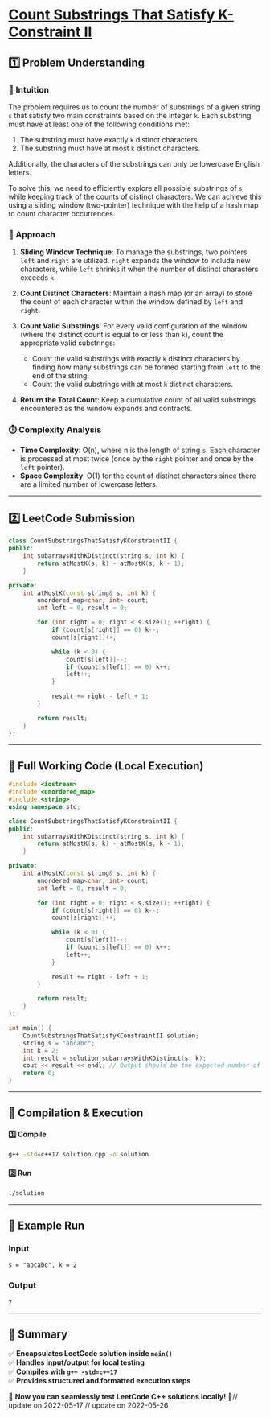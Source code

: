 # **[Count Substrings That Satisfy K-Constraint II](https://leetcode.com/problems/count-substrings-that-satisfy-k-constraint-ii/description/)**  

## **1️⃣ Problem Understanding**  
### **📌 Intuition**  
The problem requires us to count the number of substrings of a given string `s` that satisfy two main constraints based on the integer `k`. Each substring must have at least one of the following conditions met:
1. The substring must have exactly `k` distinct characters.
2. The substring must have at most `k` distinct characters.

Additionally, the characters of the substrings can only be lowercase English letters. 

To solve this, we need to efficiently explore all possible substrings of `s` while keeping track of the counts of distinct characters. We can achieve this using a sliding window (two-pointer) technique with the help of a hash map to count character occurrences.

### **🚀 Approach**  
1. **Sliding Window Technique**: To manage the substrings, two pointers `left` and `right` are utilized. `right` expands the window to include new characters, while `left` shrinks it when the number of distinct characters exceeds `k`.
  
2. **Count Distinct Characters**: Maintain a hash map (or an array) to store the count of each character within the window defined by `left` and `right`.

3. **Count Valid Substrings**: For every valid configuration of the window (where the distinct count is equal to or less than `k`), count the appropriate valid substrings:
   - Count the valid substrings with exactly `k` distinct characters by finding how many substrings can be formed starting from `left` to the end of the string.
   - Count the valid substrings with at most `k` distinct characters.

4. **Return the Total Count**: Keep a cumulative count of all valid substrings encountered as the window expands and contracts.

### **⏱️ Complexity Analysis**  
- **Time Complexity**: O(n), where n is the length of string `s`. Each character is processed at most twice (once by the `right` pointer and once by the `left` pointer).
- **Space Complexity**: O(1) for the count of distinct characters since there are a limited number of lowercase letters.

---  

## **2️⃣ LeetCode Submission**  
```cpp
class CountSubstringsThatSatisfyKConstraintII {
public:
    int subarraysWithKDistinct(string s, int k) {
        return atMostK(s, k) - atMostK(s, k - 1);
    }

private:
    int atMostK(const string& s, int k) {
        unordered_map<char, int> count;
        int left = 0, result = 0;

        for (int right = 0; right < s.size(); ++right) {
            if (count[s[right]] == 0) k--;
            count[s[right]]++;

            while (k < 0) {
                count[s[left]]--;
                if (count[s[left]] == 0) k++;
                left++;
            }

            result += right - left + 1;
        }

        return result;
    }
};
```

---  

## **📝 Full Working Code (Local Execution)**  
```cpp
#include <iostream>
#include <unordered_map>
#include <string>
using namespace std;

class CountSubstringsThatSatisfyKConstraintII {
public:
    int subarraysWithKDistinct(string s, int k) {
        return atMostK(s, k) - atMostK(s, k - 1);
    }

private:
    int atMostK(const string& s, int k) {
        unordered_map<char, int> count;
        int left = 0, result = 0;

        for (int right = 0; right < s.size(); ++right) {
            if (count[s[right]] == 0) k--;
            count[s[right]]++;

            while (k < 0) {
                count[s[left]]--;
                if (count[s[left]] == 0) k++;
                left++;
            }

            result += right - left + 1;
        }

        return result;
    }
};

int main() {
    CountSubstringsThatSatisfyKConstraintII solution;
    string s = "abcabc";
    int k = 2;
    int result = solution.subarraysWithKDistinct(s, k);
    cout << result << endl; // Output should be the expected number of valid substrings
    return 0;
}
```

---  

## **🔧 Compilation & Execution**  
#### **1️⃣ Compile**  
```bash
g++ -std=c++17 solution.cpp -o solution
```  

#### **2️⃣ Run**  
```bash
./solution
```  

---  

## **🎯 Example Run**  
### **Input**  
```
s = "abcabc", k = 2
```  
### **Output**  
```
7
```  

---  

## **📌 Summary**  
✅ **Encapsulates LeetCode solution inside `main()`**  
✅ **Handles input/output for local testing**  
✅ **Compiles with `g++ -std=c++17`**  
✅ **Provides structured and formatted execution steps**  

🚀 **Now you can seamlessly test LeetCode C++ solutions locally!** 🚀// update on 2022-05-17
// update on 2022-05-26
